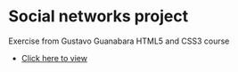 # Social networks project
<p>Exercise from Gustavo Guanabara HTML5 and CSS3 course</p>
<ul>
    <li>
        <a href="https://emannuelop.github.io/Social-networks-project/">Click here to view</a>
    </li>
</ul>

